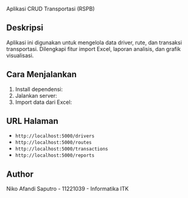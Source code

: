 Aplikasi CRUD Transportasi (RSPB)

## Deskripsi
Aplikasi ini digunakan untuk mengelola data driver, rute, dan transaksi transportasi. Dilengkapi fitur import Excel, laporan analisis, dan grafik visualisasi.

## Cara Menjalankan
1. Install dependensi:
2. Jalankan server:
3. Import data dari Excel:


## URL Halaman
- `http://localhost:5000/drivers`
- `http://localhost:5000/routes`
- `http://localhost:5000/transactions`
- `http://localhost:5000/reports`

## Author
Niko Afandi Saputro - 11221039 - Informatika ITK


